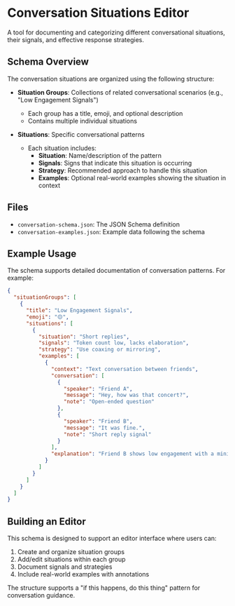 # Conversation Situations Editor

A tool for documenting and categorizing different conversational situations, their signals, and effective response strategies.

## Schema Overview

The conversation situations are organized using the following structure:

- **Situation Groups**: Collections of related conversational scenarios (e.g., "Low Engagement Signals")
  - Each group has a title, emoji, and optional description
  - Contains multiple individual situations

- **Situations**: Specific conversational patterns
  - Each situation includes:
    - **Situation**: Name/description of the pattern
    - **Signals**: Signs that indicate this situation is occurring
    - **Strategy**: Recommended approach to handle this situation
    - **Examples**: Optional real-world examples showing the situation in context

## Files

- `conversation-schema.json`: The JSON Schema definition
- `conversation-examples.json`: Example data following the schema

## Example Usage

The schema supports detailed documentation of conversation patterns. For example:

```json
{
  "situationGroups": [
    {
      "title": "Low Engagement Signals",
      "emoji": "🟡",
      "situations": [
        {
          "situation": "Short replies",
          "signals": "Token count low, lacks elaboration",
          "strategy": "Use coaxing or mirroring",
          "examples": [
            {
              "context": "Text conversation between friends",
              "conversation": [
                {
                  "speaker": "Friend A",
                  "message": "Hey, how was that concert?",
                  "note": "Open-ended question"
                },
                {
                  "speaker": "Friend B",
                  "message": "It was fine.",
                  "note": "Short reply signal"
                }
              ],
              "explanation": "Friend B shows low engagement with a minimal response."
            }
          ]
        }
      ]
    }
  ]
}
```

## Building an Editor

This schema is designed to support an editor interface where users can:

1. Create and organize situation groups
2. Add/edit situations within each group
3. Document signals and strategies
4. Include real-world examples with annotations

The structure supports a "if this happens, do this thing" pattern for conversation guidance.
